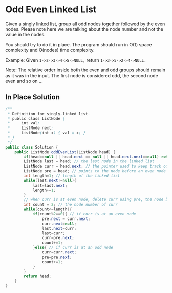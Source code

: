 # Odd Even Linked List
Given a singly linked list, group all odd nodes together followed by the even nodes. Please note here we are talking about the node number and not the value in the nodes.

You should try to do it in place. The program should run in O(1) space complexity and O(nodes) time complexity.

Example:
Given ```1->2->3->4->5->NULL,```
return ```1->3->5->2->4->NULL.```

Note:
The relative order inside both the even and odd groups should remain as it was in the input. 
The first node is considered odd, the second node even and so on ...

## In Place Solution
``` java
/**
 * Definition for singly-linked list.
 * public class ListNode {
 *     int val;
 *     ListNode next;
 *     ListNode(int x) { val = x; }
 * }
 */
public class Solution {
    public ListNode oddEvenList(ListNode head) {
        if(head==null || head.next == null || head.next.next==null) return head;
        ListNode last = head; // the last node in the linked list
        ListNode curr = head.next; // the pointer used to keep track of the even node being deleted
        ListNode pre = head; // points to the node before an even node
        int length=1; // length of the linked list
        while(last.next!=null){
            last=last.next;
            length+=1;
        }
        // when curr is at even node, delete curr using pre, the node before curr; append curr to last, upadate last;
        int count = 2; // the node number of curr
        while(count<=length){
            if(count%2==0){ // if curr is at an even node
                pre.next = curr.next;
                curr.next=null;
                last.next=curr;
                last=curr;
                curr=pre.next;
                count+=1;
            }else{ // if curr is at an odd node
                curr=curr.next;
                pre=pre.next;
                count+=1;
            }
        }
        return head;
    }
}
```

